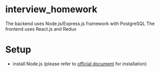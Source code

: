 # interview_homework

The backend uses Node.js/Express.js framework with PostgreSQL
The frontend uses React.js and Redux

# Setup
* install Node.js (please refer to [official document](https://nodejs.org/en/) for installation)